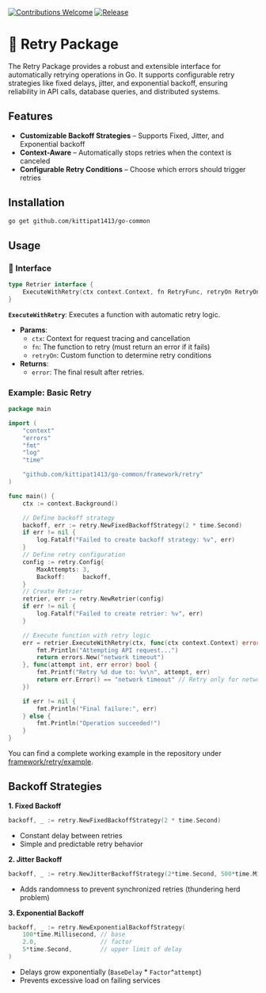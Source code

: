 [![Contributions Welcome](https://img.shields.io/badge/contributions-welcome-brightgreen.svg?style=flat)](https://github.com/kittipat1413/go-common/issues)
[![Release](https://img.shields.io/github/release/kittipat1413/go-common.svg?style=flat)](https://github.com/kittipat1413/go-common/releases/latest)

# 🔄 Retry Package
The Retry Package provides a robust and extensible interface for automatically retrying operations in Go. It supports configurable retry strategies like fixed delays, jitter, and exponential backoff, ensuring reliability in API calls, database queries, and distributed systems.

## Features
- **Customizable Backoff Strategies** – Supports Fixed, Jitter, and Exponential backoff
- **Context-Aware** – Automatically stops retries when the context is canceled
- **Configurable Retry Conditions** – Choose which errors should trigger retries

## Installation
```bash
go get github.com/kittipat1413/go-common
```

## Usage
### 🧩 Interface
```go
type Retrier interface {
    ExecuteWithRetry(ctx context.Context, fn RetryFunc, retryOn RetryOnFunc) error
}
```
**`ExecuteWithRetry`**: Executes a function with automatic retry logic.
- **Params**:
    - `ctx`: Context for request tracing and cancellation
    - `fn`: The function to retry (must return an error if it fails)
    - `retryOn`: Custom function to determine retry conditions
- **Returns**: 
    - `error`: The final result after retries.

### Example: Basic Retry
```go
package main

import (
	"context"
	"errors"
	"fmt"
	"log"
	"time"

	"github.com/kittipat1413/go-common/framework/retry"
)

func main() {
	ctx := context.Background()

	// Define backoff strategy
	backoff, err := retry.NewFixedBackoffStrategy(2 * time.Second)
	if err != nil {
		log.Fatalf("Failed to create backoff strategy: %v", err)
	}
	// Define retry configuration
	config := retry.Config{
		MaxAttempts: 3,
		Backoff:     backoff,
	}
	// Create Retrier
	retrier, err := retry.NewRetrier(config)
	if err != nil {
		log.Fatalf("Failed to create retrier: %v", err)
	}

	// Execute function with retry logic
	err = retrier.ExecuteWithRetry(ctx, func(ctx context.Context) error {
		fmt.Println("Attempting API request...")
		return errors.New("network timeout")
	}, func(attempt int, err error) bool {
		fmt.Printf("Retry %d due to: %v\n", attempt, err)
		return err.Error() == "network timeout" // Retry only for network timeouts
	})

	if err != nil {
		fmt.Println("Final failure:", err)
	} else {
		fmt.Println("Operation succeeded!")
	}
}
```
You can find a complete working example in the repository under [framework/retry/example](example/).


## Backoff Strategies
**1. Fixed Backoff**
```go
backoff, _ := retry.NewFixedBackoffStrategy(2 * time.Second)
```
- Constant delay between retries 
- Simple and predictable retry behavior

**2. Jitter Backoff**
```go
backoff, _ := retry.NewJitterBackoffStrategy(2*time.Second, 500*time.Millisecond)
```
- Adds randomness to prevent synchronized retries (thundering herd problem)

**3. Exponential Backoff**
```go
backoff, _ := retry.NewExponentialBackoffStrategy(
	100*time.Millisecond, // base
	2.0,                  // factor
	5*time.Second,        // upper limit of delay
)
```
- Delays grow exponentially (`BaseDelay` * `Factor`^`attempt`)
- Prevents excessive load on failing services